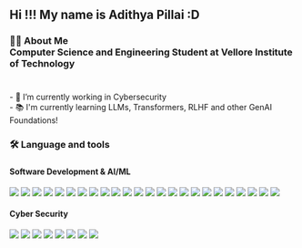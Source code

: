 <h2 align="left">Hi !!! My name is Adithya Pillai :D </h2>

###  
 
<h3 align="left">👩‍💻  About Me <br> Computer Science and Engineering Student at Vellore Institute of Technology </h3>

### 

<p align="left"><br>- 🔭 I’m currently working in Cybersecurity <br>- 📚 I'm currently learning LLMs, Transformers, RLHF and other GenAI Foundations! </p>
 
###

<h3 align="left">🛠 Language and tools</h3>

###

<h4 align="left">Software Development & AI/ML </h3>

<div align="left">
  <img src= "https://img.shields.io/badge/C-00599C?style=for-the-badge&logo=c&logoColor=white" />
  <img src= "https://img.shields.io/badge/C%2B%2B-00599C?style=for-the-badge&logo=c%2B%2B&logoColor=white" />
  <img src= "https://img.shields.io/badge/JavaScript-323330?style=for-the-badge&logo=javascript&logoColor=F7DF1E" />
  <img src= "https://img.shields.io/badge/typescript-%23007ACC.svg?style=for-the-badge&logo=typescript&logoColor=white" />
  <img src= "https://img.shields.io/badge/Python-FFD43B?style=for-the-badge&logo=python&logoColor=blue" />
  <img src= "https://img.shields.io/badge/React-20232A?style=for-the-badge&logo=react&logoColor=61DAFB" />
  <img src= "https://img.shields.io/badge/next%20js-000000?style=for-the-badge&logo=nextdotjs&logoColor=white" />
  <img src= "https://img.shields.io/badge/Node%20js-339933?style=for-the-badge&logo=nodedotjs&logoColor=white" />
  <img src= "https://img.shields.io/badge/Flask-000000?style=for-the-badge&logo=flask&logoColor=white" />
  <img src= "https://img.shields.io/badge/Django-092E20?style=for-the-badge&logo=django&logoColor=green" />
  <img src= "https://img.shields.io/badge/Shell_Script-121011?style=for-the-badge&logo=gnu-bash&logoColor=white" />
  <img src= "https://img.shields.io/badge/Bootstrap-563D7C?style=for-the-badge&logo=bootstrap&logoColor=white" />
  <img src= "https://img.shields.io/badge/Tailwind_CSS-38B2AC?style=for-the-badge&logo=tailwind-css&logoColor=white" />
  <img src= "https://img.shields.io/badge/Docker-2CA5E0?style=for-the-badge&logo=docker&logoColor=white" />
  <img src= "https://img.shields.io/badge/Expo-1B1F23?style=for-the-badge&logo=expo&logoColor=white" />
  <img src= "https://img.shields.io/badge/Postman-FF6C37?style=for-the-badge&logo=Postman&logoColor=white" />
  <img src= "https://img.shields.io/badge/MongoDB-4EA94B?style=for-the-badge&logo=mongodb&logoColor=white" />
  <img src= "https://img.shields.io/badge/MySQL-005C84?style=for-the-badge&logo=mysql&logoColor=white" />
  <img src= "https://img.shields.io/badge/Google_Cloud-4285F4?style=for-the-badge&logo=google-cloud&logoColor=white" />
  <img src= "https://img.shields.io/badge/Amazon_AWS-FF9900?style=for-the-badge&logo=amazonaws&logoColor=white" />
  <img src= "https://img.shields.io/badge/langchain-1C3C3C?style=for-the-badge&logo=langchain&logoColor=white" />
  <img src= "https://img.shields.io/badge/Keras-FF0000?style=for-the-badge&logo=keras&logoColor=white" />
  <img src= "https://img.shields.io/badge/TensorFlow-FF6F00?style=for-the-badge&logo=tensorflow&logoColor=white" />
  <img src= "https://img.shields.io/badge/scikit_learn-F7931E?style=for-the-badge&logo=scikit-learn&logoColor=white" />
</div>

<h4 align="left">Cyber Security</h3>
<div>
  <img src= "https://img.shields.io/badge/Shell_Script-121011?style=for-the-badge&logo=gnu-bash&logoColor=white" />
  <img src= "https://img.shields.io/badge/Python-FFD43B?style=for-the-badge&logo=python&logoColor=blue" />
  <img src= "https://img.shields.io/badge/MySQL-005C84?style=for-the-badge&logo=mysql&logoColor=white" />
  <img src= "https://img.shields.io/badge/HackTheBox-111927?style=for-the-badge&logo=Hack%20The%20Box&logoColor=9FEF00" />
  <img src= "https://img.shields.io/badge/TryHackMe-212C42?style=for-the-badge&logo=TryHackMe&logoColor=white" />
  <img src= "https://img.shields.io/badge/Snyk-4C4A73?style=for-the-badge&logo=snyk&logoColor=white" />
  <img src= "https://img.shields.io/badge/metasploit-2596CD?style=for-the-badge&logo=metasploit&logoColor=white" />
  <img src= "https://img.shields.io/badge/Wireshark-1679A7?style=for-the-badge&logo=Wireshark&logoColor=white" />
</div>


###

